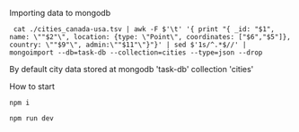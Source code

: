 


Importing data to mongodb

` cat ./cities_canada-usa.tsv | awk -F $'\t' '{ print "{ _id: "$1", name: \""$2"\", location: {type: \"Point\", coordinates: ["$6","$5"]}, country: \""$9"\", admin:\""$11"\"}"}' | sed $'1s/^.*$//' | mongoimport --db=task-db --collection=cities --type=json --drop`

By default city data stored at mongodb 'task-db' collection 'cities'

How to start

`npm i`

`npm run dev`
